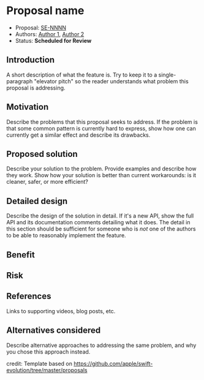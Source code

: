 # Proposal name

* Proposal: [SE-NNNN](NNNN-filename.md)
* Authors: [Author 1](https://github.com/username), [Author 2](https://github.com/username)
* Status: **Scheduled for Review**

## Introduction

A short description of what the feature is. Try to keep it to a
single-paragraph "elevator pitch" so the reader understands what
problem this proposal is addressing.

## Motivation

Describe the problems that this proposal seeks to address. If the
problem is that some common pattern is currently hard to express, show
how one can currently get a similar effect and describe its
drawbacks.

## Proposed solution

Describe your solution to the problem. Provide examples and describe
how they work. Show how your solution is better than current
workarounds: is it cleaner, safer, or more efficient?

## Detailed design

Describe the design of the solution in detail. If it's a new API, show 
the full API and its documentation comments detailing what it does. 
The detail in this section should be sufficient for someone who is *not*
one of the authors to be able to reasonably implement the feature.

## Benefit

## Risk

## References

Links to supporting videos, blog posts, etc.

## Alternatives considered

Describe alternative approaches to addressing the same problem, and
why you chose this approach instead.

credit: Template based on https://github.com/apple/swift-evolution/tree/master/proposals
